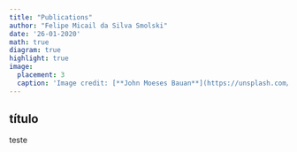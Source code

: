 ```yaml
---
title: "Publications"
author: "Felipe Micail da Silva Smolski"
date: '26-01-2020'
math: true
diagram: true
highlight: true
image:
  placement: 3
  caption: 'Image credit: [**John Moeses Bauan**](https://unsplash.com/photos/OGZtQF8iC0g)'
---
```


## título

teste
